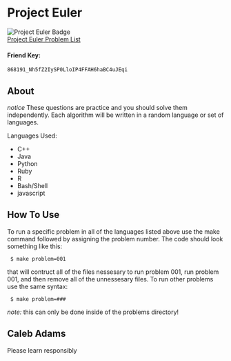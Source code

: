 # Project Euler

![Project Euler Badge](http://projecteuler.net/profile/piepieninja.png)
<br>
[Project Euler Problem List](https://projecteuler.net/archives)
<br>
#### Friend Key:
<code>868191_Nh5fZ2IySP0LloIP4FFAH6haBC4uJEqi</code>

## About

*notice*
These questions are practice and you should solve them independently.
Each algorithm will be written in a random language or set of languages.

Languages Used:
* C++
* Java
* Python
* Ruby
* R
* Bash/Shell
* javascript

## How To Use

To run a specific problem in all of the languages listed above use the make
command followed by assigning the problem number. The code should look
something like this:

<code> $ make problem=001 </code>

that will contruct all of the files nessesary to run problem 001, run problem
001, and then remove all of the unnessesary files. To run other problems
use the same syntax:

<code> $ make problem=### </code>

<i>note:</i> this can only be done inside of the problems directory!

## Caleb Adams

Please learn responsibly
